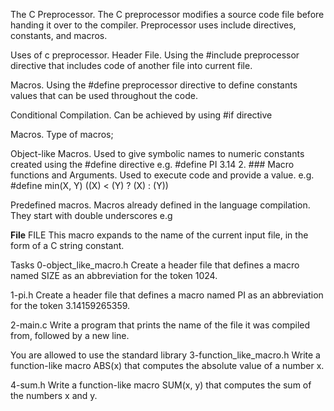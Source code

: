 The C Preprocessor.
The C preprocessor modifies a source code file before handing it over to the compiler. Preprocessor uses include directives, constants, and macros.

Uses of c preprocessor.
Header File. Using the #include preprocessor directive that includes code of another file into current file.

Macros. Using the #define preprocessor directive to define constants values that can be used throughout the code.

Conditional Compilation. Can be achieved by using #if directive

Macros.
Type of macros;

Object-like Macros.
Used to give symbolic names to numeric constants created using the #define directive e.g. #define PI 3.14 2. ### Macro functions and Arguments. Used to execute code and provide a value. e.g. #define min(X, Y)  ((X) < (Y) ? (X) : (Y))

Predefined macros.
Macros already defined in the language compilation. They start with double underscores e.g

 __File__
FILE This macro expands to the name of the current input file, in the form of a C string constant.

Tasks
0-object_like_macro.h
Create a header file that defines a macro named SIZE as an abbreviation for the token 1024.

1-pi.h
Create a header file that defines a macro named PI as an abbreviation for the token 3.14159265359.

2-main.c
Write a program that prints the name of the file it was compiled from, followed by a new line.

You are allowed to use the standard library
3-function_like_macro.h
Write a function-like macro ABS(x) that computes the absolute value of a number x.

4-sum.h
Write a function-like macro SUM(x, y) that computes the sum of the numbers x and y.
